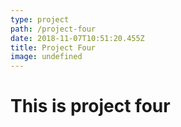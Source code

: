 ```yaml
---
type: project
path: /project-four
date: 2018-11-07T10:51:20.455Z
title: Project Four
image: undefined
---
```

# This is project four
